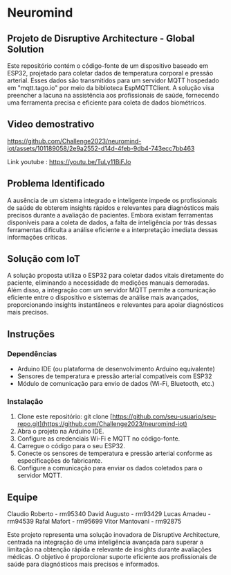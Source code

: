 # Neuromind

## Projeto de Disruptive Architecture - Global Solution

Este repositório contém o código-fonte de um dispositivo baseado em ESP32, projetado para coletar dados de temperatura corporal e pressão arterial. Esses dados são transmitidos para um servidor MQTT hospedado em "mqtt.tago.io" por meio da biblioteca EspMQTTClient. A solução visa preencher a lacuna na assistência aos profissionais de saúde, fornecendo uma ferramenta precisa e eficiente para coleta de dados biométricos.

## Video demostrativo

https://github.com/Challenge2023/neuromind-iot/assets/101189058/2e9a2552-d14d-4feb-9db4-743ecc7bb463

Link youtube : https://youtu.be/TuLy11BiFJo

## Problema Identificado

A ausência de um sistema integrado e inteligente impede os profissionais de saúde de obterem insights rápidos e relevantes para diagnósticos mais precisos durante a avaliação de pacientes. Embora existam ferramentas disponíveis para a coleta de dados, a falta de inteligência por trás dessas ferramentas dificulta a análise eficiente e a interpretação imediata dessas informações críticas.

## Solução com IoT

A solução proposta utiliza o ESP32 para coletar dados vitais diretamente do paciente, eliminando a necessidade de medições manuais demoradas. Além disso, a integração com um servidor MQTT permite a comunicação eficiente entre o dispositivo e sistemas de análise mais avançados, proporcionando insights instantâneos e relevantes para apoiar diagnósticos mais precisos.

## Instruções

### Dependências

- Arduino IDE (ou plataforma de desenvolvimento Arduino equivalente)
- Sensores de temperatura e pressão arterial compatíveis com ESP32
- Módulo de comunicação para envio de dados (Wi-Fi, Bluetooth, etc.)

### Instalação

1. Clone este repositório: git clone [https://github.com/seu-usuario/seu-repo.git](https://github.com/Challenge2023/neuromind-iot)
2. Abra o projeto na Arduino IDE.
3. Configure as credenciais Wi-Fi e MQTT no código-fonte.
4. Carregue o código para o seu ESP32.
5. Conecte os sensores de temperatura e pressão arterial conforme as especificações do fabricante.
6. Configure a comunicação para enviar os dados coletados para o servidor MQTT.

## Equipe

Claudio Roberto - rm95340
David Augusto - rm93429
Lucas Amadeu - rm94539
Rafal Mafort - rm95699
Vitor Mantovani - rm92875

Este projeto representa uma solução inovadora de Disruptive Architecture, centrada na integração de uma inteligência avançada para superar a limitação na obtenção rápida e relevante de insights durante avaliações médicas. O objetivo é proporcionar suporte eficiente aos profissionais de saúde para diagnósticos mais precisos e informados.

